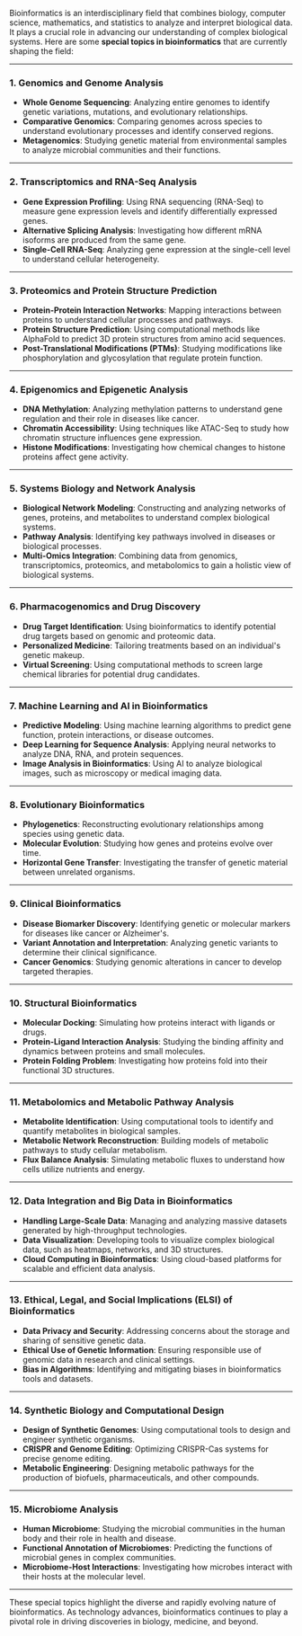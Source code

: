 Bioinformatics is an interdisciplinary field that combines biology, computer science, mathematics, and statistics to analyze and interpret biological data. It plays a crucial role in advancing our understanding of complex biological systems. Here are some **special topics in bioinformatics** that are currently shaping the field:

---

### 1. **Genomics and Genome Analysis**
   - **Whole Genome Sequencing**: Analyzing entire genomes to identify genetic variations, mutations, and evolutionary relationships.
   - **Comparative Genomics**: Comparing genomes across species to understand evolutionary processes and identify conserved regions.
   - **Metagenomics**: Studying genetic material from environmental samples to analyze microbial communities and their functions.

---

### 2. **Transcriptomics and RNA-Seq Analysis**
   - **Gene Expression Profiling**: Using RNA sequencing (RNA-Seq) to measure gene expression levels and identify differentially expressed genes.
   - **Alternative Splicing Analysis**: Investigating how different mRNA isoforms are produced from the same gene.
   - **Single-Cell RNA-Seq**: Analyzing gene expression at the single-cell level to understand cellular heterogeneity.

---

### 3. **Proteomics and Protein Structure Prediction**
   - **Protein-Protein Interaction Networks**: Mapping interactions between proteins to understand cellular processes and pathways.
   - **Protein Structure Prediction**: Using computational methods like AlphaFold to predict 3D protein structures from amino acid sequences.
   - **Post-Translational Modifications (PTMs)**: Studying modifications like phosphorylation and glycosylation that regulate protein function.

---

### 4. **Epigenomics and Epigenetic Analysis**
   - **DNA Methylation**: Analyzing methylation patterns to understand gene regulation and their role in diseases like cancer.
   - **Chromatin Accessibility**: Using techniques like ATAC-Seq to study how chromatin structure influences gene expression.
   - **Histone Modifications**: Investigating how chemical changes to histone proteins affect gene activity.

---

### 5. **Systems Biology and Network Analysis**
   - **Biological Network Modeling**: Constructing and analyzing networks of genes, proteins, and metabolites to understand complex biological systems.
   - **Pathway Analysis**: Identifying key pathways involved in diseases or biological processes.
   - **Multi-Omics Integration**: Combining data from genomics, transcriptomics, proteomics, and metabolomics to gain a holistic view of biological systems.

---

### 6. **Pharmacogenomics and Drug Discovery**
   - **Drug Target Identification**: Using bioinformatics to identify potential drug targets based on genomic and proteomic data.
   - **Personalized Medicine**: Tailoring treatments based on an individual's genetic makeup.
   - **Virtual Screening**: Using computational methods to screen large chemical libraries for potential drug candidates.

---

### 7. **Machine Learning and AI in Bioinformatics**
   - **Predictive Modeling**: Using machine learning algorithms to predict gene function, protein interactions, or disease outcomes.
   - **Deep Learning for Sequence Analysis**: Applying neural networks to analyze DNA, RNA, and protein sequences.
   - **Image Analysis in Bioinformatics**: Using AI to analyze biological images, such as microscopy or medical imaging data.

---

### 8. **Evolutionary Bioinformatics**
   - **Phylogenetics**: Reconstructing evolutionary relationships among species using genetic data.
   - **Molecular Evolution**: Studying how genes and proteins evolve over time.
   - **Horizontal Gene Transfer**: Investigating the transfer of genetic material between unrelated organisms.

---

### 9. **Clinical Bioinformatics**
   - **Disease Biomarker Discovery**: Identifying genetic or molecular markers for diseases like cancer or Alzheimer's.
   - **Variant Annotation and Interpretation**: Analyzing genetic variants to determine their clinical significance.
   - **Cancer Genomics**: Studying genomic alterations in cancer to develop targeted therapies.

---

### 10. **Structural Bioinformatics**
   - **Molecular Docking**: Simulating how proteins interact with ligands or drugs.
   - **Protein-Ligand Interaction Analysis**: Studying the binding affinity and dynamics between proteins and small molecules.
   - **Protein Folding Problem**: Investigating how proteins fold into their functional 3D structures.

---

### 11. **Metabolomics and Metabolic Pathway Analysis**
   - **Metabolite Identification**: Using computational tools to identify and quantify metabolites in biological samples.
   - **Metabolic Network Reconstruction**: Building models of metabolic pathways to study cellular metabolism.
   - **Flux Balance Analysis**: Simulating metabolic fluxes to understand how cells utilize nutrients and energy.

---

### 12. **Data Integration and Big Data in Bioinformatics**
   - **Handling Large-Scale Data**: Managing and analyzing massive datasets generated by high-throughput technologies.
   - **Data Visualization**: Developing tools to visualize complex biological data, such as heatmaps, networks, and 3D structures.
   - **Cloud Computing in Bioinformatics**: Using cloud-based platforms for scalable and efficient data analysis.

---

### 13. **Ethical, Legal, and Social Implications (ELSI) of Bioinformatics**
   - **Data Privacy and Security**: Addressing concerns about the storage and sharing of sensitive genetic data.
   - **Ethical Use of Genetic Information**: Ensuring responsible use of genomic data in research and clinical settings.
   - **Bias in Algorithms**: Identifying and mitigating biases in bioinformatics tools and datasets.

---

### 14. **Synthetic Biology and Computational Design**
   - **Design of Synthetic Genomes**: Using computational tools to design and engineer synthetic organisms.
   - **CRISPR and Genome Editing**: Optimizing CRISPR-Cas systems for precise genome editing.
   - **Metabolic Engineering**: Designing metabolic pathways for the production of biofuels, pharmaceuticals, and other compounds.

---

### 15. **Microbiome Analysis**
   - **Human Microbiome**: Studying the microbial communities in the human body and their role in health and disease.
   - **Functional Annotation of Microbiomes**: Predicting the functions of microbial genes in complex communities.
   - **Microbiome-Host Interactions**: Investigating how microbes interact with their hosts at the molecular level.

---

These special topics highlight the diverse and rapidly evolving nature of bioinformatics. As technology advances, bioinformatics continues to play a pivotal role in driving discoveries in biology, medicine, and beyond.


